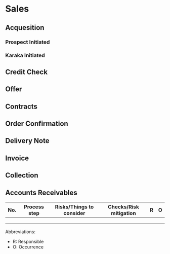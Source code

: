 # Sales

## Acquesition

### Prospect Initiated

### Karaka Initiated

## Credit Check

## Offer

## Contracts

## Order Confirmation

## Delivery Note

## Invoice

## Collection

## Accounts Receivables



| No.  | Process step | Risks/Things to consider | Checks/Risk mitigation | R    | O    |
| ---- | ------------ | ------------------------ | ---------------------- | ---- | ---- |
|      |              |                          |                        |      |      |
|      |              |                          |                        |      |      |
|      |              |                          |                        |      |      |

Abbreviations:

* R: Responsible
* O: Occurrence

